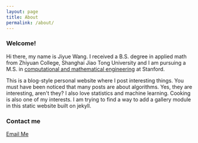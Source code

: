 ```yaml
---
layout: page
title: About
permalink: /about/
---
```


### Welcome!

Hi there, my name is Jiyue Wang. I received a B.S. degree in applied math from Zhiyuan College, Shanghai Jiao Tong University and I am pursuing a M.S. in [computational and mathematical engineering](https://icme.stanford.edu/) at Stanford.

This is a blog-style personal website where I post interesting things. You must have been noticed that many posts are about algorithms. Yes, they are interesting, aren't they? I also love statistics and machine learning. Cooking is also one of my interests. I am trying to find a way to add a gallery module in this static website built on jekyll. 

### Contact me

[Email Me](mailto:jennifer.w0930@gmail.com)
